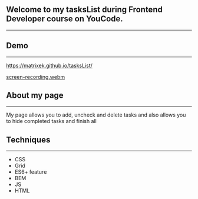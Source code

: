 ## Welcome to my tasksList during Frontend Developer course on YouCode. 
---
## Demo
---
https://matrixek.github.io/tasksList/

[screen-recording.webm](https://www.szybkiplik.pl/P7s7msW5QZ)


## About my page
---
My  page allows you to add, uncheck and delete tasks and also allows you to hide completed tasks and finish all
## Techniques
---
- CSS
- Grid
- ES6+ feature
- BEM
- JS
- HTML
